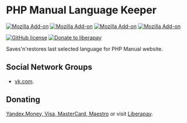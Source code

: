 # PHP Manual Language Keeper
[![Mozilla Add-on](https://img.shields.io/amo/v/php-manual-language-keeper.svg)](https://addons.mozilla.org/addon/php-manual-language-keeper/)
[![Mozilla Add-on](https://img.shields.io/amo/d/php-manual-language-keeper.svg)](https://addons.mozilla.org/addon/php-manual-language-keeper/)
[![Mozilla Add-on](https://img.shields.io/amo/stars/php-manual-language-keeper.svg)](https://addons.mozilla.org/addon/php-manual-language-keeper/)
[![Mozilla Add-on](https://img.shields.io/amo/users/php-manual-language-keeper.svg)](https://addons.mozilla.org/addon/php-manual-language-keeper/)

[![GitHub license](https://img.shields.io/github/license/donbidon/PHP-Manual-Language-Keeper.svg)](https://github.com/donbidon/PHP-Manual-Language-Keeper/blob/master/LICENSE)
[![Donate to liberapay](http://img.shields.io/liberapay/receives/don.bidon.svg?logo=liberapay)](https://liberapay.com/don.bidon/donate)

Saves'n'restores last selected language for PHP Manual website.

## Social Network Groups
* [vk.com](https://vk.com/addon_php_manual_language_keeper).
 
## Donating
[Yandex.Money, Visa, MasterCard, Maestro](https://money.yandex.ru/to/41001351141494) or visit [Liberapay](https://liberapay.com/don.bidon/donate).
